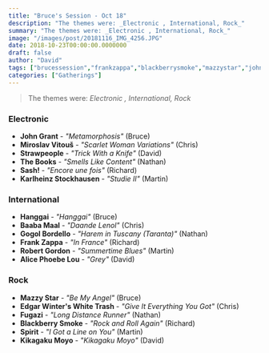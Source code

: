 ```yaml
---
title: "Bruce's Session - Oct 18"
description: "The themes were: _Electronic , International, Rock_"
summary: "The themes were: _Electronic , International, Rock_"
image: "/images/post/20181116_IMG_4256.JPG"
date: 2018-10-23T00:00:00.0000000
draft: false
author: "David"
tags: ["brucessession","frankzappa","blackberrysmoke","mazzystar","johngrant","kikagakumoyo","hanggai","thebooks","fugazi","strawpeople","robertgordon","gogolbordello","sash!","spirit","baabamaal","edgarwinters","miroslavvitouš","alicephoebelou","karlheinzstockhausen"]
categories: ["Gatherings"]
---
```

> The themes were: _Electronic , International, Rock_
### Electronic 
- **John Grant** - _"Metamorphosis"_ (Bruce)
- **Miroslav Vitouš** - _"Scarlet Woman Variations"_ (Chris)
- **Strawpeople** - _"Trick With a Knife"_ (David)
- **The Books** - _"Smells Like Content"_ (Nathan)
- **Sash!** - _"Encore une fois"_ (Richard)
- **Karlheinz Stockhausen** - _"Studie II"_ (Martin)
### International
- **Hanggai** - _"Hanggai"_ (Bruce)
- **Baaba Maal** - _"Daande Lenol"_ (Chris)
- **Gogol Bordello** - _"Harem in Tuscany (Taranta)"_ (Nathan)
- **Frank Zappa** - _"In France"_ (Richard)
- **Robert Gordon** - _"Summertime Blues"_ (Martin)
- **Alice Phoebe Lou** - _"Grey"_ (David)
### Rock
- **Mazzy Star** - _"Be My Angel"_ (Bruce)
- **Edgar Winter's White Trash** - _"Give It Everything You Got"_ (Chris)
- **Fugazi** - _"Long Distance Runner"_ (Nathan)
- **Blackberry Smoke** - _"Rock and Roll Again"_ (Richard)
- **Spirit** - _"I Got a Line on You"_ (Martin)
- **Kikagaku Moyo** - _"Kikagaku Moyo"_ (David)
